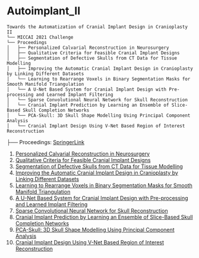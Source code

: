 # Autoimplant_II



```
Towards the Automatization of Cranial Implant Design in Cranioplasty II 
└── MICCAI 2021 Challenge
└── Proceedings  
│   ├── Personalized Calvarial Reconstruction in Neurosurgery
│   ├── Qualitative Criteria for Feasible Cranial Implant Designs
│   ├── Segmentation of Defective Skulls from CT Data for Tissue Modelling
│   ├── Improving the Automatic Cranial Implant Design in Cranioplasty by Linking Different Datasets
│   └── Learning to Rearrange Voxels in Binary Segmentation Masks for Smooth Manifold Triangulation
│   └── A U-Net Based System for Cranial Implant Design with Pre-processing and Learned Implant Filtering
│   └── Sparse Convolutional Neural Network for Skull Reconstruction
│   └── Cranial Implant Prediction by Learning an Ensemble of Slice-Based Skull Completion Networks
│   └── PCA-Skull: 3D Skull Shape Modelling Using Principal Component Analysis
│   └── Cranial Implant Design Using V-Net Based Region of Interest Reconstruction
```

├── Proceedings: [SpringerLink](https://link.springer.com/book/10.1007/978-3-030-92652-6)
1. [Personalized Calvarial Reconstruction in Neurosurgery](https://link.springer.com/chapter/10.1007/978-3-030-92652-6_1)
2. [Qualitative Criteria for Feasible Cranial Implant Designs](https://link.springer.com/chapter/10.1007/978-3-030-92652-6_2)
3. [Segmentation of Defective Skulls from CT Data for Tissue Modelling](https://link.springer.com/chapter/10.1007/978-3-030-92652-6_3)
4. [Improving the Automatic Cranial Implant Design in Cranioplasty by Linking Different Datasets](https://link.springer.com/chapter/10.1007/978-3-030-92652-6_4)
5. [Learning to Rearrange Voxels in Binary Segmentation Masks for Smooth Manifold Triangulation](https://link.springer.com/chapter/10.1007/978-3-030-92652-6_5)
6. [A U-Net Based System for Cranial Implant Design with Pre-processing and Learned Implant Filtering](https://link.springer.com/chapter/10.1007/978-3-030-92652-6_6)
7. [Sparse Convolutional Neural Network for Skull Reconstruction](https://link.springer.com/chapter/10.1007/978-3-030-92652-6_7)
8. [Cranial Implant Prediction by Learning an Ensemble of Slice-Based Skull Completion Networks](https://link.springer.com/chapter/10.1007/978-3-030-92652-6_8)
9. [PCA-Skull: 3D Skull Shape Modelling Using Principal Component Analysis](https://link.springer.com/chapter/10.1007/978-3-030-92652-6_9)
10. [Cranial Implant Design Using V-Net Based Region of Interest Reconstruction](https://link.springer.com/chapter/10.1007/978-3-030-92652-6_10)

